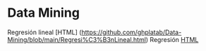 # Data Mining
 Regresión lineal [HTML] (https://github.com/ghplatab/Data-Mining/blob/main/Regresi%C3%B3nLineal.html)
Regresión [HTML](https://github.com/ghplatab/Data-Mining/blob/main/Regresi%C3%B3nLineal%20(1).html)
